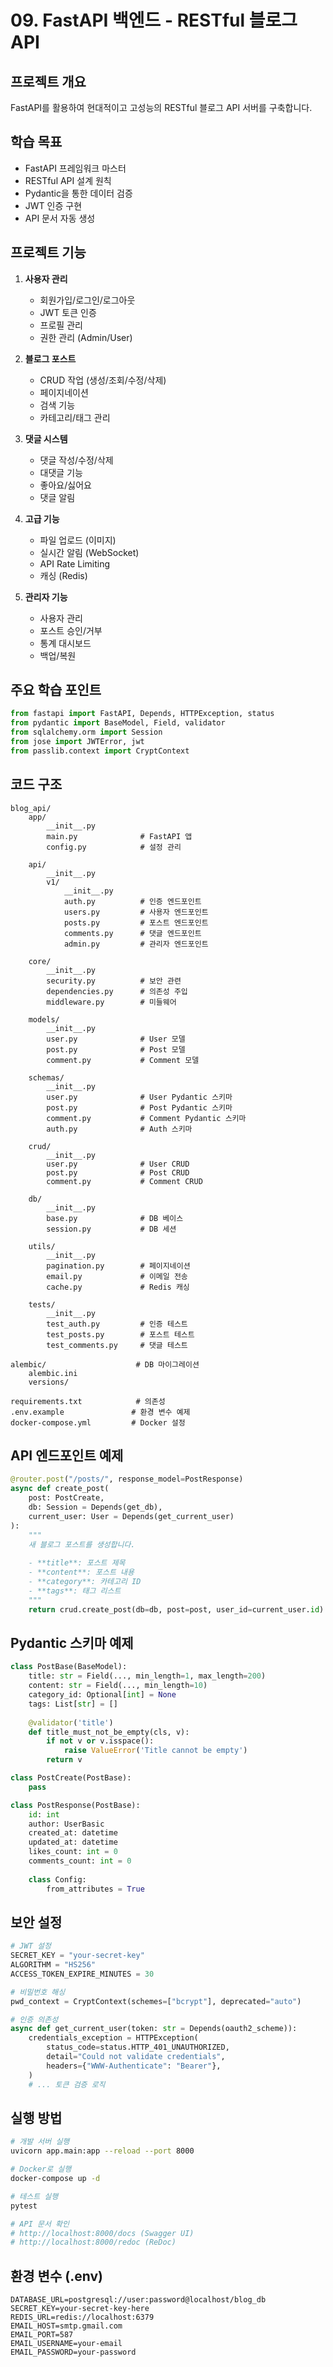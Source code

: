 # 09. FastAPI 백엔드 - RESTful 블로그 API

## 프로젝트 개요
FastAPI를 활용하여 현대적이고 고성능의 RESTful 블로그 API 서버를 구축합니다.

## 학습 목표
- FastAPI 프레임워크 마스터
- RESTful API 설계 원칙
- Pydantic을 통한 데이터 검증
- JWT 인증 구현
- API 문서 자동 생성

## 프로젝트 기능
1. **사용자 관리**
   - 회원가입/로그인/로그아웃
   - JWT 토큰 인증
   - 프로필 관리
   - 권한 관리 (Admin/User)

2. **블로그 포스트**
   - CRUD 작업 (생성/조회/수정/삭제)
   - 페이지네이션
   - 검색 기능
   - 카테고리/태그 관리

3. **댓글 시스템**
   - 댓글 작성/수정/삭제
   - 대댓글 기능
   - 좋아요/싫어요
   - 댓글 알림

4. **고급 기능**
   - 파일 업로드 (이미지)
   - 실시간 알림 (WebSocket)
   - API Rate Limiting
   - 캐싱 (Redis)

5. **관리자 기능**
   - 사용자 관리
   - 포스트 승인/거부
   - 통계 대시보드
   - 백업/복원

## 주요 학습 포인트
```python
from fastapi import FastAPI, Depends, HTTPException, status
from pydantic import BaseModel, Field, validator
from sqlalchemy.orm import Session
from jose import JWTError, jwt
from passlib.context import CryptContext
```

## 코드 구조
```
blog_api/
    app/
        __init__.py
        main.py              # FastAPI 앱
        config.py            # 설정 관리
        
    api/
        __init__.py
        v1/
            __init__.py
            auth.py          # 인증 엔드포인트
            users.py         # 사용자 엔드포인트
            posts.py         # 포스트 엔드포인트
            comments.py      # 댓글 엔드포인트
            admin.py         # 관리자 엔드포인트
            
    core/
        __init__.py
        security.py          # 보안 관련
        dependencies.py      # 의존성 주입
        middleware.py        # 미들웨어
        
    models/
        __init__.py
        user.py              # User 모델
        post.py              # Post 모델
        comment.py           # Comment 모델
        
    schemas/
        __init__.py
        user.py              # User Pydantic 스키마
        post.py              # Post Pydantic 스키마
        comment.py           # Comment Pydantic 스키마
        auth.py              # Auth 스키마
        
    crud/
        __init__.py
        user.py              # User CRUD
        post.py              # Post CRUD
        comment.py           # Comment CRUD
        
    db/
        __init__.py
        base.py              # DB 베이스
        session.py           # DB 세션
        
    utils/
        __init__.py
        pagination.py        # 페이지네이션
        email.py             # 이메일 전송
        cache.py             # Redis 캐싱
        
    tests/
        __init__.py
        test_auth.py         # 인증 테스트
        test_posts.py        # 포스트 테스트
        test_comments.py     # 댓글 테스트
        
alembic/                    # DB 마이그레이션
    alembic.ini
    versions/
    
requirements.txt            # 의존성
.env.example               # 환경 변수 예제
docker-compose.yml         # Docker 설정
```

## API 엔드포인트 예제
```python
@router.post("/posts/", response_model=PostResponse)
async def create_post(
    post: PostCreate,
    db: Session = Depends(get_db),
    current_user: User = Depends(get_current_user)
):
    """
    새 블로그 포스트를 생성합니다.
    
    - **title**: 포스트 제목
    - **content**: 포스트 내용
    - **category**: 카테고리 ID
    - **tags**: 태그 리스트
    """
    return crud.create_post(db=db, post=post, user_id=current_user.id)
```

## Pydantic 스키마 예제
```python
class PostBase(BaseModel):
    title: str = Field(..., min_length=1, max_length=200)
    content: str = Field(..., min_length=10)
    category_id: Optional[int] = None
    tags: List[str] = []
    
    @validator('title')
    def title_must_not_be_empty(cls, v):
        if not v or v.isspace():
            raise ValueError('Title cannot be empty')
        return v

class PostCreate(PostBase):
    pass

class PostResponse(PostBase):
    id: int
    author: UserBasic
    created_at: datetime
    updated_at: datetime
    likes_count: int = 0
    comments_count: int = 0
    
    class Config:
        from_attributes = True
```

## 보안 설정
```python
# JWT 설정
SECRET_KEY = "your-secret-key"
ALGORITHM = "HS256"
ACCESS_TOKEN_EXPIRE_MINUTES = 30

# 비밀번호 해싱
pwd_context = CryptContext(schemes=["bcrypt"], deprecated="auto")

# 인증 의존성
async def get_current_user(token: str = Depends(oauth2_scheme)):
    credentials_exception = HTTPException(
        status_code=status.HTTP_401_UNAUTHORIZED,
        detail="Could not validate credentials",
        headers={"WWW-Authenticate": "Bearer"},
    )
    # ... 토큰 검증 로직
```

## 실행 방법
```bash
# 개발 서버 실행
uvicorn app.main:app --reload --port 8000

# Docker로 실행
docker-compose up -d

# 테스트 실행
pytest

# API 문서 확인
# http://localhost:8000/docs (Swagger UI)
# http://localhost:8000/redoc (ReDoc)
```

## 환경 변수 (.env)
```
DATABASE_URL=postgresql://user:password@localhost/blog_db
SECRET_KEY=your-secret-key-here
REDIS_URL=redis://localhost:6379
EMAIL_HOST=smtp.gmail.com
EMAIL_PORT=587
EMAIL_USERNAME=your-email
EMAIL_PASSWORD=your-password
```